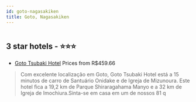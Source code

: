 ```yaml
---
id: goto-nagasakiken
title: Goto, Nagasakiken
---
```


<center><img src="https://i.travelapi.com/hotels/36000000/35360000/35359100/35359023/52fa21dc_z.jpg" alt="" /></center>


##  3 star hotels - ⭐️⭐️⭐️

-    [Goto Tsubaki Hotel](https://www.hurb.com/br/aud/https://www.hurb.com/br/hotels/goto/goto-tsubaki-hotel-HT-LCGK?cmp=18055) Prices from R$459.66
   > Com excelente localização em Goto, Goto Tsubaki Hotel está a 15 minutos de carro de Santuário Onidake e de Igreja de Mizunoura.  Este hotel fica a 19,2 km de Parque Shiraragahama Manyo e a 32 km de Igreja de Imochiura.Sinta-se em casa em um de nossos 81 q
